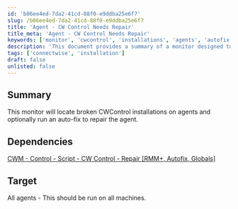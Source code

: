 ```yaml
---
id: 'b06ee4ed-7da2-41cd-88f0-e9ddba25e6f7'
slug: /b06ee4ed-7da2-41cd-88f0-e9ddba25e6f7
title: 'Agent - CW Control Needs Repair'
title_meta: 'Agent - CW Control Needs Repair'
keywords: ['monitor', 'cwcontrol', 'installations', 'agents', 'autofix']
description: 'This document provides a summary of a monitor designed to locate broken CWControl installations on agents, with the option to run an auto-fix to repair the agent. It outlines dependencies and target systems for the monitor.'
tags: ['connectwise', 'installation']
draft: false
unlisted: false
---
```


## Summary

This monitor will locate broken CWControl installations on agents and optionally run an auto-fix to repair the agent.

## Dependencies

[CWM - Control - Script - CW Control - Repair [RMM+, Autofix, Globals]](/docs/43225bbe-98a0-4352-8fb2-79e7431dea10)

## Target

All agents - This should be run on all machines.
